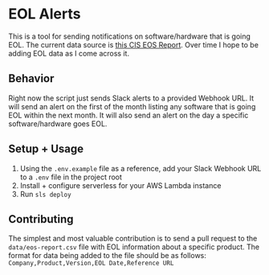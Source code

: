 # EOL Alerts

This is a tool for sending notifications on software/hardware that is going EOL.
The current data source is [this CIS EOS Report](https://www.cisecurity.org/wp-content/uploads/2020/07/EOS-Report-July-2020.pdf).
Over time I hope to be adding EOL data as I come across it.

## Behavior

Right now the script just sends Slack alerts to a provided Webhook URL.
It will send an alert on the first of the month listing any software that is going EOL within the next month.
It will also send an alert on the day a specific software/hardware goes EOL.

## Setup + Usage

1. Using the `.env.example` file as a reference, add your Slack Webhook URL to a `.env` file in the project root
2. Install + configure serverless for your AWS Lambda instance
3. Run `sls deploy`

## Contributing

The simplest and most valuable contribution is to send a pull request to the `data/eos-report.csv` file with EOL information about a specific product.
The format for data being added to the file should be as follows:
`Company,Product,Version,EOL Date,Reference URL`

